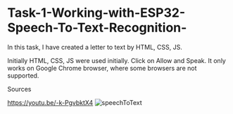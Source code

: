 # Task-1-Working-with-ESP32-Speech-To-Text-Recognition-
In this task, I have created a letter to text by HTML, CSS, JS.

Initially HTML, CSS, JS were used initially. Click on Allow and Speak. It only works on Google Chrome browser, where some browsers are not supported.

Sources

https://youtu.be/-k-PgvbktX4
![speechToText](https://user-images.githubusercontent.com/109854177/185191448-6f753c22-bc5a-4274-8a38-1ebe7c324406.png)
